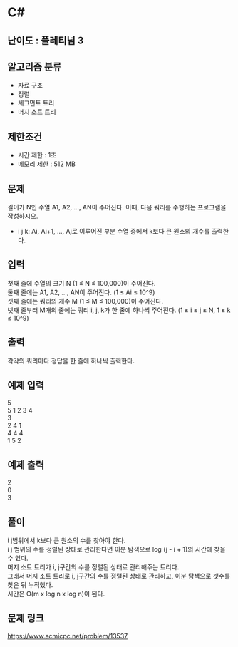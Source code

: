 # C#

## 난이도 : 플레티넘 3

## 알고리즘 분류
  - 자료 구조
  - 정렬
  - 세그먼트 트리
  - 머지 소트 트리

## 제한조건
  - 시간 제한 : 1초
  - 메모리 제한 : 512 MB

## 문제
길이가 N인 수열 A1, A2, ..., AN이 주어진다. 이때, 다음 쿼리를 수행하는 프로그램을 작성하시오.<br/>

  - i j k: Ai, Ai+1, ..., Aj로 이루어진 부분 수열 중에서 k보다 큰 원소의 개수를 출력한다.


## 입력
첫째 줄에 수열의 크기 N (1 ≤ N ≤ 100,000)이 주어진다.<br/>
둘째 줄에는 A1, A2, ..., AN이 주어진다. (1 ≤ Ai ≤ 10^9)<br/>
셋째 줄에는 쿼리의 개수 M (1 ≤ M ≤ 100,000)이 주어진다.<br/>
넷째 줄부터 M개의 줄에는 쿼리 i, j, k가 한 줄에 하나씩 주어진다. (1 ≤ i ≤ j ≤ N, 1 ≤ k ≤ 10^9)<br/>


## 출력
각각의 쿼리마다 정답을 한 줄에 하나씩 출력한다.<br/>


## 예제 입력
5<br/>
5 1 2 3 4<br/>
3<br/>
2 4 1<br/>
4 4 4<br/>
1 5 2<br/>


## 예제 출력
2<br/>
0<br/>
3<br/>


## 풀이
i j범위에서 k보다 큰 원소의 수를 찾아야 한다.<br/>
i j 범위의 수를 정렬된 상태로 관리한다면 이분 탐색으로 log (j - i + 1)의 시간에 찾을 수 있다.<br/>
머지 소트 트리가 i, j구간의 수를 정렬된 상태로 관리해주는 트리다.<br/>
그래서 머지 소트 트리로 i, j구간의 수를 정렬된 상태로 관리하고, 이분 탐색으로 갯수를 찾은 뒤 누적했다.<br/>
시간은 O(m x log n x log n)이 된다.<br/>


## 문제 링크
https://www.acmicpc.net/problem/13537